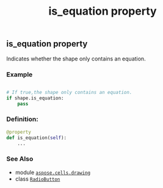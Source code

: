 ﻿---
title: is_equation property
second_title: Aspose.Cells for Python via .NET API References
description: 
type: docs
weight: 580
url: /aspose.cells.drawing/radiobutton/is_equation/
is_root: false
---

## is_equation property


Indicates whether the shape only contains an equation.

### Example 


```python

# If true,the shape only contains an equation.
if shape.is_equation:
    pass

```
### Definition:
```python
@property
def is_equation(self):
    ...
```

### See Also
* module [`aspose.cells.drawing`](../../)
* class [`RadioButton`](/cells/python-net/aspose.cells.drawing/radiobutton)
